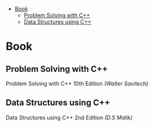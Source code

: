 - [Book](#book)
  - [Problem Solving with C++](#problem-solving-with-c)
  - [Data Structures using C++](#data-structures-using-c)

# Book

## Problem Solving with C++

Problem Solving with C++ 10th Edition _(Walter Savitech)_

## Data Structures using C++

Data Structures using C++ 2nd Edition _(D.S Malik)_

